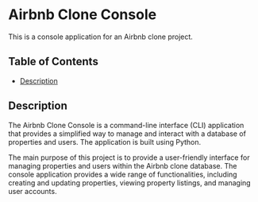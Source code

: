 # Airbnb Clone Console

This is a console application for an Airbnb clone project.

## Table of Contents

- [Description](#introduction)

## Description

The Airbnb Clone Console is a command-line interface (CLI) application that provides a simplified way to manage and interact with a database of properties and users. The application is built using Python.

The main purpose of this project is to provide a user-friendly interface for managing properties and users within the Airbnb clone database. The console application provides a wide range of functionalities, including creating and updating properties, viewing property listings, and managing user accounts.
